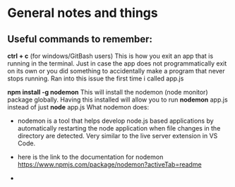 # General notes and things

## Useful commands to remember:

**ctrl + c** 
(for windows/GitBash users) This is how you exit an app that is running in the terminal. Just in case the app does not programmatically exit on its own or you did something to accidentally make a program that never stops running. Ran into this issue the first time i called app.js

**npm install -g nodemon**
This will install the nodemon (node monitor) package globally.
Having this installed will allow you to run **nodemon** app.js instead of just **node** app.js
What nodemon does: 

* nodemon is a tool that helps develop node.js based applications by automatically restarting the node application when file changes in the directory are detected. Very similar to the live server extension in VS Code.

* here is the link to the documentation for nodemon https://www.npmjs.com/package/nodemon?activeTab=readme 

* 